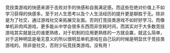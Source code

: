 竞技类游戏的快感来源于击败对手的快感和自我满足感。而这些在绝对价值上不如学习获得的快感多。至于对人生思考以及个人生活经历的提升更是聊胜于无。除非是为了社交，通过游戏社交来拓展交友面。否则打竞技类游戏不如好好学习。而像单机非肉鸡游戏，更多能从中学会很多东西而非空耗时间，而其实对于大多数竞技游戏其实就是比的谁更熟练，对于机制的应用更熟练的一方就会赢，就这么简单，对于这种明显是毫无意义的所以很明显单机游戏在自己玩的时候是明显优于竞技类游戏的。除非是社交，否则少玩竞技类游戏。没有用！